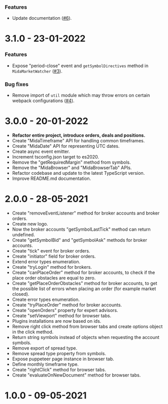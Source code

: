 ### Features
* Update documentation ([#6](https://github.com/Reiryoku-Technologies/Mida/pull/6)).

3.1.0 - 23-01-2022
===================
### Features
* Expose "period-close" event and `getSymbolDirectives` method in `MidaMarketWatcher` ([#3](https://github.com/Reiryoku-Technologies/Mida/pull/3)).

### Bug fixes
* Remove import of `util` module which may throw errors on certain webpack configurations ([#4](https://github.com/Reiryoku-Technologies/Mida/pull/4)).

3.0.0 - 20-01-2022
===================
* **Refactor entire project, introduce orders, deals and positions.**
* Create "MidaTimeframe" API for handling common timeframes.
* Create "MidaDate" API for representing UTC dates.
* Create async event emitter.
* Increment tsconfig.json target to es2020.
* Remove the "getRequiredMargin" method from symbols.
* Remove the "MidaBrowser" and "MidaBrowserTab" APIs.
* Refactor codebase and update to the latest TypeScript version.
* Improve README.md documentation.

2.0.0 - 28-05-2021
===================
* Create "removeEventListener" method for broker accounts and broker orders.
* Create new logo.
* Now the broker accounts "getSymbolLastTick" method can return undefined.
* Create "getSymbolBid" and "getSymbolAsk" methods for broker accounts.
* Create "tick" event for broker orders.
* Create "initiator" field for broker orders.
* Extend error types enumeration.
* Create "tryLogin" method for brokers.
* Create "canPlaceOrder" method for broker accounts, to check if the place order obstacles are equal to zero.
* Create "getPlaceOrderObstacles" method for broker accounts, to get the possible list of errors when placing an order (for example market closed).
* Create error types enumeration.
* Create "tryPlaceOrder" method for broker accounts.
* Create "openOrders" property for expert advisors.
* Create "setViewport" method for browser tabs.
* Plugins installations are now based on ids.
* Remove right click method from browser tabs and create options object in the click method.
* Return string symbols instead of objects when requesting the account symbols.
* Remove export of spread type.
* Remove spread type property from symbols.
* Expose puppeteer page instance in browser tab.
* Define monthly timeframe type.
* Create "rightClick" method for browser tabs.
* Create "evaluateOnNewDocument" method for browser tabs.

1.0.0 - 09-05-2021
===================
